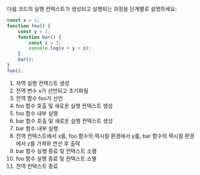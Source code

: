 다음 코드의 실행 컨텍스트가 생성되고 실행되는 과정을 단계별로 설명하세요:
```javascript
const x = 1;
function foo() {
    const y = 2;
    function bar() {
        const z = 3;
        console.log(x + y + z);
    }
    bar();
}
foo();
```

1. 저역 실행 컨텍스트 생성
2. 전역 변수 x가 선언되고 초기화됨
3. 전역 함수 foo가 선언
4. foo 함수 호출 및 새로운 실행 컨텍스트 생성
5. foo 함수 내부 실행
6. bar 함수 호출 및 새로운 실행 컨텍스트 생성
7. bar 함수 내부 실행
8. 전역 컨텍스트에서 x를, foo 함수의 렉시컬 환경에서 y를, bar 함수의 렉시컬 환경에서 z를 가져와 연산 후 출력
9. bar 함수 실행 종료 및 컨텍스트 소멸
10. foo 함수 실행 종료 및 컨텍스트 소멸
11. 전역 컨텍스트 종료